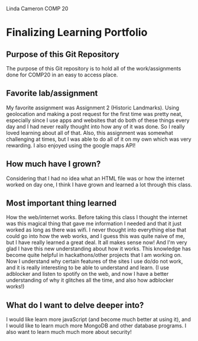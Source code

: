 Linda Cameron
COMP 20
# Finalizing Learning Portfolio

## Purpose of this Git Repository
The purpose of this Git repository is to hold all of the work/assignments done for COMP20 in an easy to access place. 

## Favorite lab/assignment
My favorite assignment was Assignment 2 (Historic Landmarks). Using geolocation and making a post request for the first time was pretty neat, especially since I use apps and websites that do both of these things every day and I had never really thought into how any of it was done. So I really loved learning about all of that. Also, this assignment was somewhat challenging at times, but I was able to do all of it on my own which was very rewarding. I also enjoyed using the google maps API!

## How much have I grown?
Considering that I had no idea what an HTML file was or how the internet worked on day one, I think I have grown and learned a lot through this class. 

## Most important thing learned
How the web/internet works. Before taking this class I thought the internet was this magical thing that gave me information I needed and that it just worked as long as there was wifi. I never thought into everything else that could go into how the web works, and I guess this was quite naive of me, but I have really learned a great deal. It all makes sense now! And I'm very glad I have this new understanding about how it works. This knowledge has become quite helpful in hackathons/other projects that I am working on.
Now I understand why certain features of the sites I use do/do not work, and it is really interesting to be able to understand and learn. (I use adblocker and listen to spotify on the web, and now I have a better understanding of why it glitches all the time, and also how adblocker works!)


## What do I want to delve deeper into?
I would like learn more javaScript (and become much better at using it), and I would like to learn much more MongoDB and other database programs. I also want to learn much much more about security!
